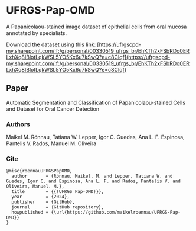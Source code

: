 # UFRGS-Pap-OMD

A Papanicolaou-stained image dataset of epithelial cells from oral mucosa annotated by specialists.

Download the dataset using this link: [https://ufrgscpd-my.sharepoint.com/:f:/g/personal/00330519_ufrgs_br/EhKTh2xFSbRDo0ERLxhXq8IBlotLqkWSL5YO5Kx6u7kSwQ?e=c8CIqf](https://ufrgscpd-my.sharepoint.com/:f:/g/personal/00330519_ufrgs_br/EhKTh2xFSbRDo0ERLxhXq8IBlotLqkWSL5YO5Kx6u7kSwQ?e=c8CIqf)

## Paper

Automatic Segmentation and Classification of Papanicolaou-stained Cells and Dataset for Oral Cancer Detection

### Authors

Maikel M. Rönnau, Tatiana W. Lepper, Igor C. Guedes, Ana L. F. Espinosa, Pantelis V. Rados, Manuel M. Oliveira

### Cite

```
@misc{roennauUFRGSPapOMD,
  author       = {Rönnau, Maikel. M. and Lepper, Tatiana W. and Guedes, Igor C. and Espinosa, Ana L. F. and Rados, Pantelis V. and Oliveira, Manuel. M.},
  title        = {{(UFRGS Pap-OMD)}},
  year         = {2024},
  publisher    = {GitHub},
  journal      = {GitHub repository},
  howpublished = {\url{https://github.com/maikelroennau/UFRGS-Pap-OMD}}
}
```
